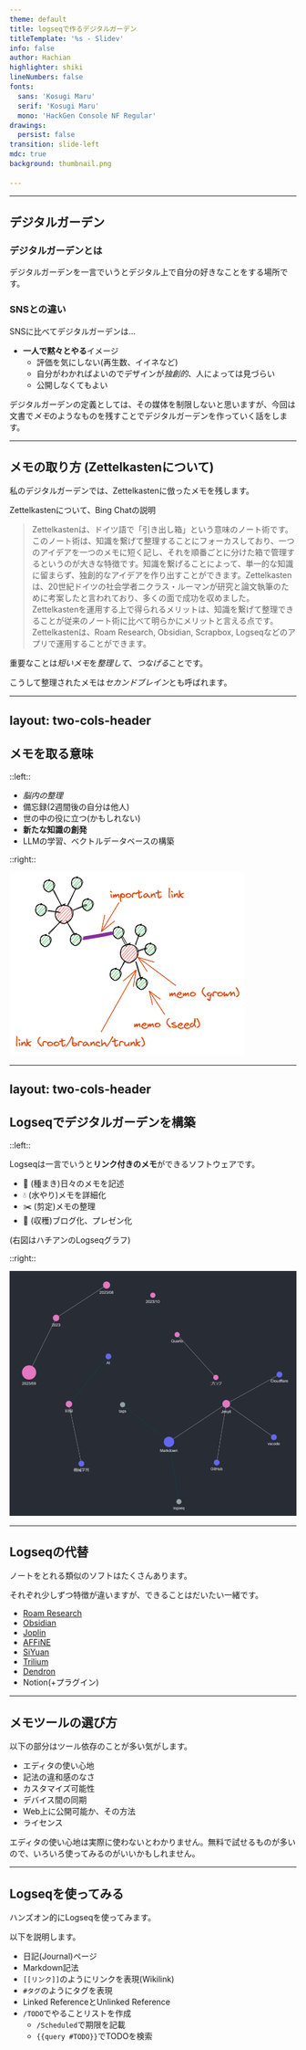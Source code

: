 ```yaml
---
theme: default
title: logseqで作るデジタルガーデン
titleTemplate: '%s - Slidev'
info: false
author: Hachian
highlighter: shiki
lineNumbers: false
fonts:
  sans: 'Kosugi Maru'
  serif: 'Kosugi Maru'
  mono: 'HackGen Console NF Regular'
drawings:
  persist: false
transition: slide-left
mdc: true
background: thumbnail.png

---
```


---

## デジタルガーデン

### デジタルガーデンとは

デジタルガーデンを一言でいうとデジタル上で自分の好きなことをする場所です。

### SNSとの違い

SNSに比べてデジタルガーデンは…

- **一人で黙々とやる**イメージ
  - 評価を気にしない(再生数、イイネなど)
  - 自分がわかればよいのでデザインが*独創的*、人によっては見づらい
  - 公開しなくてもよい

デジタルガーデンの定義としては、その媒体を制限しないと思いますが、今回は文書で*メモ*のようなものを残すことでデジタルガーデンを作っていく話をします。

---

## メモの取り方 (Zettelkastenについて)

私のデジタルガーデンでは、Zettelkastenに倣ったメモを残します。

Zettelkastenについて、Bing Chatの説明

> Zettelkastenは、ドイツ語で「引き出し箱」という意味のノート術です。このノート術は、知識を繋げて整理することにフォーカスしており、一つのアイデアを一つのメモに短く記し、それを順番ごとに分けた箱で管理するというのが大きな特徴です。知識を繋げることによって、単一的な知識に留まらず、独創的なアイデアを作り出すことができます。Zettelkastenは、20世紀ドイツの社会学者ニクラス・ルーマンが研究と論文執筆のために考案したと言われており、多くの面で成功を収めました。Zettelkastenを運用する上で得られるメリットは、知識を繋げて整理できることが従来のノート術に比べて明らかにメリットと言える点です。Zettelkastenは、Roam Research, Obsidian, Scrapbox, Logseqなどのアプリで運用することができます。

重要なことは*短いメモ*を*整理して*、*つなげる*ことです。

こうして整理されたメモは*セカンドブレイン*とも呼ばれます。

---
layout: two-cols-header
---

## メモを取る意味

::left::

- *脳内の整理*
- 備忘録(2週間後の自分は他人)
- 世の中の役に立つ(かもしれない)
- **新たな知識の創発**
- LLMの学習、ベクトルデータベースの構築

::right::

![Alt text](image-1.png)

---
layout: two-cols-header
---

## Logseqでデジタルガーデンを構築

::left::

Logseqは一言でいうと**リンク付きのメモ**ができるソフトウェアです。

- 🌱 (種まき)日々のメモを記述
- 💧 (水やり)メモを詳細化
- ✂️ (剪定)メモの整理
- 🌾 (収穫)ブログ化、プレゼン化

(右図はハチアンのLogseqグラフ)

::right::

![](image.png)

---

## Logseqの代替

ノートをとれる類似のソフトはたくさんあります。

それぞれ少しずつ特徴が違いますが、できることはだいたい一緒です。

- [Roam Research](https://roamresearch.com/)
- [Obsidian](https://github.com/obsidianmd/obsidian-releases)
- [Joplin](https://github.com/laurent22/joplin)
- [AFFiNE](https://github.com/toeverything/AFFiNE)
- [SiYuan](https://github.com/siyuan-note/siyuan)
- [Trilium](https://github.com/zadam/trilium)
- [Dendron](https://github.com/dendronhq/dendron)
- Notion(+プラグイン)

---

## メモツールの選び方

以下の部分はツール依存のことが多い気がします。

- エディタの使い心地
- 記法の違和感のなさ
- カスタマイズ可能性
- デバイス間の同期
- Web上に公開可能か、その方法
- ライセンス

エディタの使い心地は実際に使わないとわかりません。無料で試せるものが多いので、いろいろ使ってみるのがいいかもしれません。

---

## Logseqを使ってみる

ハンズオン的にLogseqを使ってみます。

以下を説明します。

- 日記(Journal)ページ
- Markdown記法
- `[[リンク]]`のようにリンクを表現(Wikilink)
- `#タグ`のようにタグを表現
- Linked ReferenceとUnlinked Reference
- `/TODO`でやることリストを作成
  - `/Scheduled`で期限を記載
  - `{{query #TODO}}`でTODOを検索
